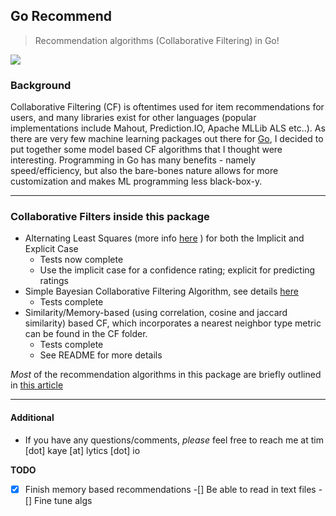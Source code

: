 ## Go Recommend 

> Recommendation algorithms (Collaborative Filtering) in Go! 

![](http://progressed.io/bar/93)

### Background 
Collaborative Filtering (CF) is oftentimes used for item recommendations for users, and many libraries exist for other languages (popular implementations include Mahout, Prediction.IO, Apache MLLib ALS etc..). As there are very few machine learning packages out there for [Go](http://www.golang.org), I decided to put together some model based CF algorithms that I thought were interesting. Programming in Go has many benefits - namely speed/efficiency, but also the bare-bones nature allows for more customization and makes ML programming less black-box-y. 

---

### Collaborative Filters inside this package

- Alternating Least Squares (more info [here](http://labs.yahoo.com/files/HuKorenVolinsky-ICDM08.pdf) ) for both the Implicit and Explicit Case
	* Tests now complete
	* Use the implicit case for a confidence rating; explicit for predicting ratings
- Simple Bayesian Collaborative Filtering Algorithm, see details [here](http://www-stat.wharton.upenn.edu/~edgeorge/Research_papers/Bcollab.pdf)
	* Tests complete
- Similarity/Memory-based (using correlation, cosine and jaccard similarity) based CF, which incorporates a nearest neighbor type metric can be found in the CF folder.
	* Tests complete
	* See README for more details

*Most* of the recommendation algorithms in this package are briefly outlined in [this article](http://www.hindawi.com/journals/aai/2009/421425/)

---

#### Additional

 - If you have any questions/comments, *please* feel free to reach me at tim [dot] kaye [at] lytics [dot] io

**TODO**
-[x] Finish memory based recommendations
-[] Be able to read in text files
-[] Fine tune algs






